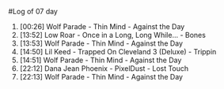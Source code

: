 #Log of 07 day

1. [00:26] Wolf Parade - Thin Mind - Against the Day
1. [13:52] Low Roar - Once in a Long, Long While... - Bones
1. [13:53] Wolf Parade - Thin Mind - Against the Day
1. [14:50] Lil Keed - Trapped On Cleveland 3 (Deluxe) - Trippin
1. [14:51] Wolf Parade - Thin Mind - Against the Day
1. [22:12] Dana Jean Phoenix - PixelDust - Lost Touch
1. [22:13] Wolf Parade - Thin Mind - Against the Day
